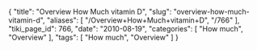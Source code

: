 {
    "title": "Overview How Much vitamin D",
    "slug": "overview-how-much-vitamin-d",
    "aliases": [
        "/Overview+How+Much+vitamin+D",
        "/766"
    ],
    "tiki_page_id": 766,
    "date": "2010-08-19",
    "categories": [
        "How much",
        "Overview"
    ],
    "tags": [
        "How much",
        "Overview"
    ]
}
